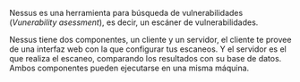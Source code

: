 Nessus es una herramienta para búsqueda de vulnerabilidades (*Vunerability asessment*), es decir, un escáner de vulnerabilidades.

Nessus tiene dos componentes, un cliente y un servidor, el cliente te provee de una interfaz web con la que configurar tus escaneos. Y el servidor es el que realiza el escaneo, comparando los resultados con su base de datos. Ambos componentes pueden ejecutarse en una misma máquina.